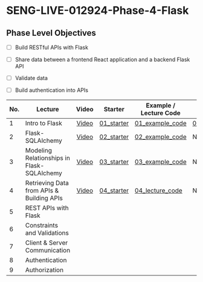 # SENG-LIVE-012924-Phase-4-Flask
## Phase Level Objectives
- [ ] Build RESTful APIs with Flask
- [ ] Share data between a frontend React application and a backend Flask API
- [ ] Validate data
- [ ] Build authentication into APIs


|No. | Lecture                          | Video 	| Starter 	| Example / Lecture Code 	| Solution 	|
|----|------------------------------	|:-----:	|--------	|---------	|---------	|
|1 | Intro to Flask                             |[Video](https://www.youtube.com/watch?v=jckfp0EaQHU)|[01_starter](https://github.com/RikkuX491/EAST-SE-012924-Phase-4/tree/01_starter)|[01_example_code](https://github.com/RikkuX491/EAST-SE-012924-Phase-4/tree/01_example_code)|[01_solution](https://github.com/RikkuX491/EAST-SE-012924-Phase-4/tree/01_solution)|
|2 | Flask-SQLAlchemy                           |[Video](https://www.youtube.com/watch?v=iSYa5kz9D3Y)|[02_starter](https://github.com/RikkuX491/EAST-SE-012924-Phase-4/tree/02_starter)|[02_example_code](https://github.com/RikkuX491/EAST-SE-012924-Phase-4/tree/02_example_code)|N/A|
|3 | Modeling Relationships in Flask-SQLAlchemy |[Video](https://www.youtube.com/watch?v=VTnqqjH3jcI)|[03_starter](https://github.com/RikkuX491/EAST-SE-012924-Phase-4/tree/03_starter)|[03_example_code](https://github.com/RikkuX491/EAST-SE-012924-Phase-4/tree/03_example_code)|N/A|
|4 | Retrieving Data from APIs & Building APIs  |[Video](https://www.youtube.com/watch?v=FX2dLXHzIek)|[04_starter](https://github.com/RikkuX491/EAST-SE-012924-Phase-4/tree/04_starter)|[04_lecture_code](https://github.com/RikkuX491/EAST-SE-012924-Phase-4/tree/04_lecture_code)|N/A|
|5 | REST APIs with Flask                       |||||
|6 | Constraints and Validations                |||||
|7 | Client & Server Communication              |||||
|8 | Authentication                             |||||
|9 | Authorization                              |||||